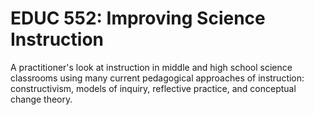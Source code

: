 # EDUC 552: Improving Science Instruction

A practitioner's look at instruction in middle and high school science classrooms using many current pedagogical approaches of instruction: constructivism, models of inquiry, reflective practice, and conceptual change theory.